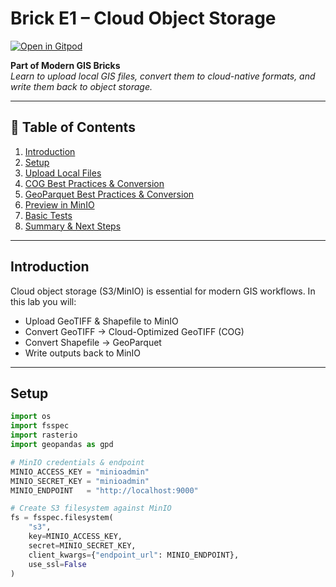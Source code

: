 # Brick E1 – Cloud Object Storage

[![Open in Gitpod](https://gitpod.io/button/open-in-gitpod.svg)](https://gitpod.io/#https://github.com/your-org/modern-gis-bricks/tree/main/bricks/E1-cloud-object-storage)

**Part of Modern GIS Bricks**  
*Learn to upload local GIS files, convert them to cloud-native formats, and write them back to object storage.*

---

## 📖 Table of Contents

1. [Introduction](#introduction)  
2. [Setup](#setup)  
3. [Upload Local Files](#upload-local-files)  
4. [COG Best Practices & Conversion](#cog-best-practices--conversion)  
5. [GeoParquet Best Practices & Conversion](#geoparquet-best-practices--conversion)  
6. [Preview in MinIO](#preview-in-minio)  
7. [Basic Tests](#basic-tests)  
8. [Summary & Next Steps](#summary--next-steps)  

---

## Introduction

Cloud object storage (S3/MinIO) is essential for modern GIS workflows. In this lab you will:

- Upload GeoTIFF & Shapefile to MinIO  
- Convert GeoTIFF → Cloud-Optimized GeoTIFF (COG)  
- Convert Shapefile → GeoParquet  
- Write outputs back to MinIO  

---

## Setup

```python
import os
import fsspec
import rasterio
import geopandas as gpd

# MinIO credentials & endpoint
MINIO_ACCESS_KEY = "minioadmin"
MINIO_SECRET_KEY = "minioadmin"
MINIO_ENDPOINT   = "http://localhost:9000"

# Create S3 filesystem against MinIO
fs = fsspec.filesystem(
    "s3",
    key=MINIO_ACCESS_KEY,
    secret=MINIO_SECRET_KEY,
    client_kwargs={"endpoint_url": MINIO_ENDPOINT},
    use_ssl=False
)
